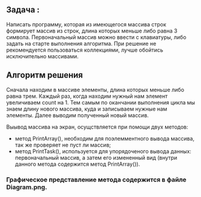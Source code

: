 ## Задача : 
 Написать программу, которая из имеющегося массива строк формирует массив из строк, длина которых меньше либо равна 3 символа. Первоначальный массив можно ввести с клавиатуры, либо задать на старте выполнения алгоритма. При решение не рекомендуется пользоваться коллекциями, лучше обойтись исключительно массивами.

## Алгоритм решения
 Сначала находим в массиве элементы, длина которых меньше либо равна трем. Каждый раз, когда находим нужный нам элемент увеличиваем count  на 1. Тем самым по оканчании выполнения цикла мы знаем длину нового массива, куда и записываем  нужные нам элементы. Далее выводим полученный новый массив.

Выывод массива на экран, осущствляется при помощи двух методов: 
- метод PrintArray(), необходим для поэлемментного вывода массива, так же проверяет не пуст ли массив;
- метод PrintTask(), используется для упорядоченого вывода данных: первоначальный массив, а затем его измененный вид (внутри данного метода содержится метод PrintArray()).


### Графическое представление метода содержится в файле Diagram.png.